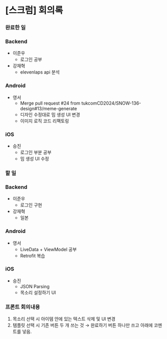# [스크럼] 회의록

### 완료한 일

### Backend

- 이준우
    - 로그인 공부
- 강재혁
    - elevenlaps api 분석

### Android

- 영서
    - Merge pull request #24 from tukcomCD2024/SNOW-136-design#13/meme-generate
    - 디자인 수정대로 밈 생성 UI 변경
    - 이미지 로직 코드 리팩토링

### iOS

- 승진
    - 로그인 부분 공부
    - 밈 생성 UI 수정

### 할 일

### Backend

- 이준우
    - 로그인 구현
- 강재혁
    - 일본

### Android

- 영서
    - LiveData + ViewModel 공부
    - Retrofit 복습

### iOS

- 승진
    - JSON Parsing
    - 목소리 설정하기 UI

### 프론트 회의내용

1. 목소리 선택 시 아이템 안에 있는 텍스트 삭제 및 UI 변경
2. 템플릿 선택 시 기존 버튼 두 개 쓰는 것 → 완료하기 버튼 하나만 쓰고 아래에 코멘트를 넣음.
